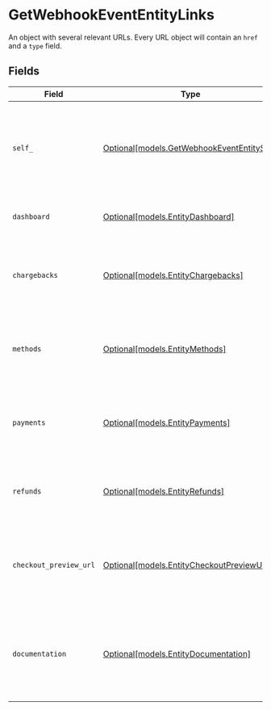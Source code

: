 # GetWebhookEventEntityLinks

An object with several relevant URLs. Every URL object will contain an `href` and a `type` field.


## Fields

| Field                                                                                      | Type                                                                                       | Required                                                                                   | Description                                                                                |
| ------------------------------------------------------------------------------------------ | ------------------------------------------------------------------------------------------ | ------------------------------------------------------------------------------------------ | ------------------------------------------------------------------------------------------ |
| `self_`                                                                                    | [Optional[models.GetWebhookEventEntitySelf]](../models/getwebhookevententityself.md)       | :heavy_minus_sign:                                                                         | In v2 endpoints, URLs are commonly represented as objects with an `href` and `type` field. |
| `dashboard`                                                                                | [Optional[models.EntityDashboard]](../models/entitydashboard.md)                           | :heavy_minus_sign:                                                                         | Link to the profile in the Mollie dashboard.                                               |
| `chargebacks`                                                                              | [Optional[models.EntityChargebacks]](../models/entitychargebacks.md)                       | :heavy_minus_sign:                                                                         | The API resource URL of the chargebacks that belong to this profile.                       |
| `methods`                                                                                  | [Optional[models.EntityMethods]](../models/entitymethods.md)                               | :heavy_minus_sign:                                                                         | The API resource URL of the methods that are enabled for this profile.                     |
| `payments`                                                                                 | [Optional[models.EntityPayments]](../models/entitypayments.md)                             | :heavy_minus_sign:                                                                         | The API resource URL of the payments that belong to this profile.                          |
| `refunds`                                                                                  | [Optional[models.EntityRefunds]](../models/entityrefunds.md)                               | :heavy_minus_sign:                                                                         | The API resource URL of the refunds that belong to this profile.                           |
| `checkout_preview_url`                                                                     | [Optional[models.EntityCheckoutPreviewURL]](../models/entitycheckoutpreviewurl.md)         | :heavy_minus_sign:                                                                         | The hosted checkout preview URL. You need to be logged in to access this page.             |
| `documentation`                                                                            | [Optional[models.EntityDocumentation]](../models/entitydocumentation.md)                   | :heavy_minus_sign:                                                                         | In v2 endpoints, URLs are commonly represented as objects with an `href` and `type` field. |